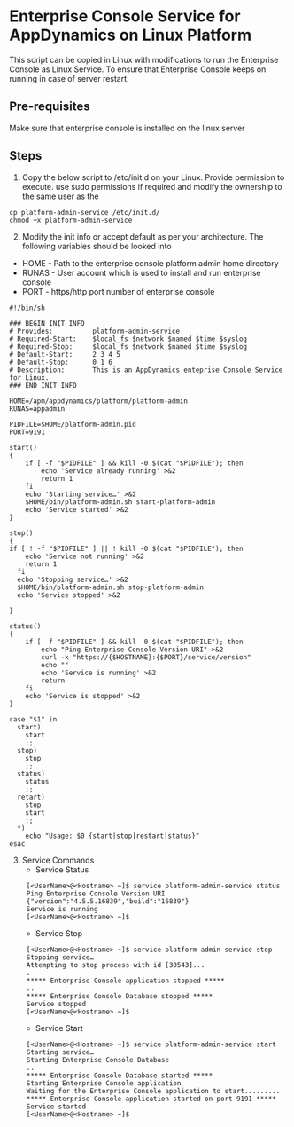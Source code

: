 # Enterprise Console Service for AppDynamics on Linux Platform
This script can be copied in Linux with modifications to run the Enterprise Console as Linux Service. To ensure that Enterprise Console keeps on running in case of server restart.

## Pre-requisites
Make sure that enterprise console is installed on the linux server

## Steps
1. Copy the below script to /etc/init.d on your Linux. Provide permission to execute. use sudo permissions if required and modify the ownership to the same user as the 
```
cp platform-admin-service /etc/init.d/
chmod +x platform-admin-service
```
2. Modify the init info or accept default as per your architecture. The following variables should be looked into
* HOME - Path to the enterprise console platform admin home directory
* RUNAS - User account which is used to install and run enterprise console
* PORT - https/http port number of enterprise console

```
#!/bin/sh

### BEGIN INIT INFO
# Provides:          platform-admin-service
# Required-Start:    $local_fs $network $named $time $syslog
# Required-Stop:     $local_fs $network $named $time $syslog
# Default-Start:     2 3 4 5
# Default-Stop:      0 1 6
# Description:       This is an AppDynamics enteprise Console Service for Linux.
### END INIT INFO

HOME=/apm/appdynamics/platform/platform-admin
RUNAS=appadmin

PIDFILE=$HOME/platform-admin.pid
PORT=9191

start()
{
	if [ -f "$PIDFILE" ] && kill -0 $(cat "$PIDFILE"); then
		echo 'Service already running' >&2
		return 1
	fi
	echo 'Starting service…' >&2
	$HOME/bin/platform-admin.sh start-platform-admin
	echo 'Service started' >&2
}

stop()
{
if [ ! -f "$PIDFILE" ] || ! kill -0 $(cat "$PIDFILE"); then
    echo 'Service not running' >&2
    return 1
  fi
  echo 'Stopping service…' >&2
  $HOME/bin/platform-admin.sh stop-platform-admin
  echo 'Service stopped' >&2

}

status()
{
	if [ -f "$PIDFILE" ] && kill -0 $(cat "$PIDFILE"); then
		echo "Ping Enterprise Console Version URI" >&2
		curl -k "https://{$HOSTNAME}:{$PORT}/service/version"
		echo ""
		echo 'Service is running' >&2
		return
	fi
	echo 'Service is stopped' >&2
}

case "$1" in
  start)
    start
    ;;
  stop)
    stop
    ;;
  status)
    status
    ;;
  retart)
    stop
    start
    ;;
  *)
    echo "Usage: $0 {start|stop|restart|status}"
esac
```
3. Service Commands
   - Service Status
   ```
   	[<UserName>@<Hostname> ~]$ service platform-admin-service status
   	Ping Enterprise Console Version URI
	{"version":"4.5.5.16839","build":"16839"}
	Service is running
	[<UserName>@<Hostname> ~]$
   ```
   - Service Stop
   ```
   	[<UserName>@<Hostname> ~]$ service platform-admin-service stop
	Stopping service…
	Attempting to stop process with id [30543]...
	.
	***** Enterprise Console application stopped *****
	..
	***** Enterprise Console Database stopped *****
	Service stopped
	[<UserName>@<Hostname> ~]$
   ```
   - Service Start
   ```
   	[<UserName>@<Hostname> ~]$ service platform-admin-service start
	Starting service…
	Starting Enterprise Console Database
	..
	***** Enterprise Console Database started *****
	Starting Enterprise Console application
	Waiting for the Enterprise Console application to start.........
	***** Enterprise Console application started on port 9191 *****
	Service started
	[<UserName>@<Hostname> ~]$
   ```
